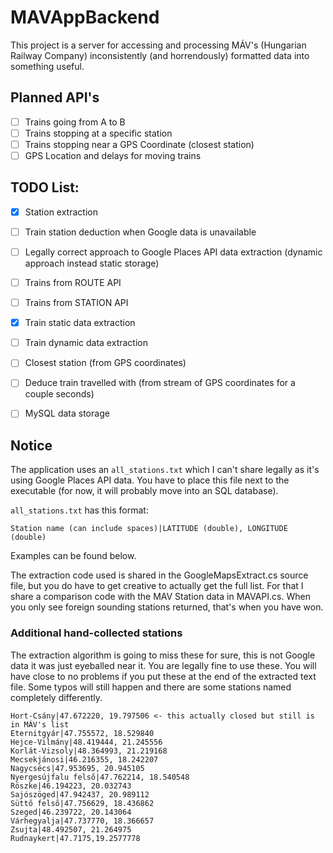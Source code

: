 # MAVAppBackend

This project is a server for accessing and processing MÁV's (Hungarian Railway Company) inconsistently (and horrendously) formatted data into something useful.

## Planned API's

- [ ] Trains going from A to B
- [ ] Trains stopping at a specific station
- [ ] Trains stopping near a GPS Coordinate (closest station)
- [ ] GPS Location and delays for moving trains

## TODO List:

- [x] Station extraction
- [ ] Train station deduction when Google data is unavailable
- [ ] Legally correct approach to Google Places API data extraction (dynamic approach instead static storage)
- [ ] Trains from ROUTE API
- [ ] Trains from STATION API
- [x] Train static data extraction
- [ ] Train dynamic data extraction
- [ ] Closest station (from GPS coordinates)
- [ ] Deduce train travelled with (from stream of GPS coordinates for a couple seconds)
- [ ] MySQL data storage


## Notice

The application uses an `all_stations.txt` which I can't share legally as it's using Google Places API data. You have to place this file next to the executable (for now, it will probably move into an SQL database).

`all_stations.txt` has this format:
```
Station name (can include spaces)|LATITUDE (double), LONGITUDE (double)
```
Examples can be found below.

The extraction code used is shared in the GoogleMapsExtract.cs source file, but you do have to get creative to actually get the full list. For that I share a comparison code with the MAV Station data in MAVAPI.cs. When you only see foreign sounding stations returned, that's when you have won.

### Additional hand-collected stations

The extraction algorithm is going to miss these for sure, this is not Google data it was just eyeballed near it. You are legally fine to use these. You will have close to no problems if you put these at the end of the extracted text file. Some typos will still happen and there are some stations named completely differently.

```
Hort-Csány|47.672220, 19.797506 <- this actually closed but still is in MÁV's list
Eternitgyár|47.755572, 18.529840
Hejce-Vilmány|48.419444, 21.245556
Korlát-Vizsoly|48.364993, 21.219168
Mecsekjánosi|46.216355, 18.242207
Nagycsécs|47.953695, 20.945105
Nyergesújfalu felső|47.762214, 18.540548
Röszke|46.194223, 20.032743
Sajószöged|47.942437, 20.989112
Süttő felső|47.756629, 18.436862
Szeged|46.239722, 20.143064
Várhegyalja|47.737770, 18.366657
Zsujta|48.492507, 21.264975
Rudnaykert|47.7175,19.2577778
```